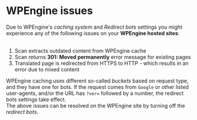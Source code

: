 # WPEngine issues

Due to WPEngine's *caching system* and *Redirect bots* settings you might experience any of the following issues on your **WPEngine hosted sites**:<br><br>
1) Scan extracts outdated content from WPEngine cache<br>
2) Scan returns **301: Moved permanently** error message for existing pages<br>
3) Translated page is redirected from HTTPS to HTTP - which results in an error due to mixed content

WPEngine caching uses different so-called _buckets_ based on request type, and they have one for bots. If the request comes from `Google` or other listed user-agents, and/or the URL has `?ver=` followed by a number, the redirect bots settings take effect.<br>
The above issues can be resolved on the WPEngine site by turning off the *redirect bots*. 